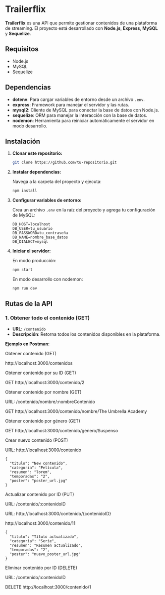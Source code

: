 # Trailerflix 

**Trailerflix** es una API que permite gestionar contenidos de una plataforma de streaming. El proyecto está desarrollado con **Node.js**, **Express**, **MySQL** y **Sequelize**.

## Requisitos

- Node.js 
- MySQL 
- Sequelize

## Dependencias

- **dotenv**: Para cargar variables de entorno desde un archivo `.env`.
- **express**: Framework para manejar el servidor y las rutas.
- **mysql2**: Cliente de MySQL para conectar la base de datos con Node.js.
- **sequelize**: ORM para manejar la interacción con la base de datos.
- **nodemon**: Herramienta para reiniciar automáticamente el servidor en modo desarrollo.

## Instalación

1. **Clonar este repositorio:**

    ```bash
    git clone https://github.com/tu-repositorio.git
    ```

2. **Instalar dependencias:**

    Navega a la carpeta del proyecto y ejecuta:

    ```bash
    npm install
    ```

3. **Configurar variables de entorno:**

    Crea un archivo `.env` en la raíz del proyecto y agrega tu configuración de MySQL:

    ```
    DB_HOST=localhost
    DB_USER=tu_usuario
    DB_PASSWORD=tu_contraseña
    DB_NAME=nombre_base_datos
    DB_DIALECT=mysql
    ```

4. **Iniciar el servidor:**

    En modo producción:

    ```bash
    npm start
    ```

    En modo desarrollo con nodemon:

    ```bash
    npm run dev
    ```

## Rutas de la API

### 1. **Obtener todo el contenido** (GET)

- **URL**: `/contenido`
- **Descripción**: Retorna todos los contenidos disponibles en la plataforma.

**Ejemplo en Postman:**

 Obtener contenido (GET)

 http://localhost:3000/contenidos


 Obtener contenido por su ID (GET)

 
GET http://localhost:3000/contenido/2

Obtener contenido por nombre (GET)

URL: /contenido/nombre/:nombreContenido

GET http://localhost:3000/contenido/nombre/The Umbrella Academy

Obtener contenido por género (GET)

GET http://localhost:3000/contenido/genero/Suspenso

Crear nuevo contenido (POST)

URL: http://localhost:3000/contenido
```
{
  "titulo": "New contenido",
  "categoria": "Película",
  "resumen": "lorem",
  "temporadas": "2",
  "poster": "poster_url.jpg"
}
```
Actualizar contenido por ID (PUT)

URL: /contenido/:contenidoID

URL: http://localhost:3000/contenido/{contenidoID}

http://localhost:3000/contenido/11
```
{
  "titulo": "Título actualizado",
  "categoria": "Serie",
  "resumen": "Resumen actualizado",
  "temporadas": "2",
  "poster": "nuevo_poster_url.jpg"
}
```
Eliminar contenido por ID (DELETE)

URL: /contenido/:contenidoID

DELETE http://localhost:3000/contenido/1





